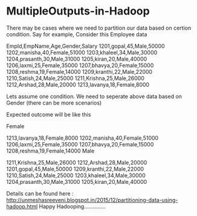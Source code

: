 # MultipleOutputs-in-Hadoop

There may be cases where we need to partition our data based on certion condition.
Say for example, Consider this Employee data

EmpId,EmpName,Age,Gender,Salary
1201,gopal,45,Male,50000
1202,manisha,40,Female,51000
1203,khaleel,34,Male,30000
1204,prasanth,30,Male,31000
1205,kiran,20,Male,40000
1206,laxmi,25,Female,35000
1207,bhavya,20,Female,15000
1208,reshma,19,Female,14000
1209,kranthi,22,Male,22000
1210,Satish,24,Male,25000
1211,Krishna,25,Male,26000
1212,Arshad,28,Male,20000
1213,lavanya,18,Female,8000

Lets assume one condition.
We need to seperate above data based on Gender (there can be more scenarios)

Expected outcome will be like this 

Female

1213,lavanya,18,Female,8000
1202,manisha,40,Female,51000
1206,laxmi,25,Female,35000
1207,bhavya,20,Female,15000
1208,reshma,19,Female,14000
Male

1211,Krishna,25,Male,26000
1212,Arshad,28,Male,20000
1201,gopal,45,Male,50000
1209,kranthi,22,Male,22000
1210,Satish,24,Male,25000
1203,khaleel,34,Male,30000
1204,prasanth,30,Male,31000
1205,kiran,20,Male,40000

Details can be found here : http://unmeshasreeveni.blogspot.in/2015/12/partitioning-data-using-hadoop.html
Happy Hadooping..............
